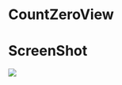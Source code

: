 CountZeroView
=============


# ScreenShot

![](http://img0.ph.126.net/j4T_RrGLO6jMKeJn7AoGSw==/6619438231211478276.gif)
